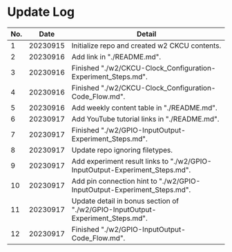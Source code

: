 # Update Log

| No. | Date     | Detail                                                                         |
| --- | -------- | ------------------------------------------------------------------------------ |
| 1   | 20230915 | Initialize repo and created w2 CKCU contents.                                  |
| 2   | 20230916 | Add link in "./README.md".                                                     |
| 3   | 20230916 | Finished "./w2/CKCU-Clock_Configuration-Experiment_Steps.md".                  |
| 4   | 20230916 | Finished "./w2/CKCU-Clock_Configuration-Code_Flow.md".                         |
| 5   | 20230916 | Add weekly content table in "./README.md".                                     |
| 6   | 20230917 | Add YouTube tutorial links in "./README.md".                                   |
| 7   | 20230917 | Finished "./w2/GPIO-InputOutput-Experiment_Steps.md".                          |
| 8   | 20230917 | Update repo ignoring filetypes.                                                |
| 9   | 20230917 | Add experiment result links to "./w2/GPIO-InputOutput-Experiment_Steps.md".    |
| 10  | 20230917 | Add pin connection hint to "./w2/GPIO-InputOutput-Experiment_Steps.md".        |
| 11  | 20230917 | Update detail in bonus section of "./w2/GPIO-InputOutput-Experiment_Steps.md". |
| 12  | 20230917 | Finished "./w2/GPIO-InputOutput-Code_Flow.md".                                 |
